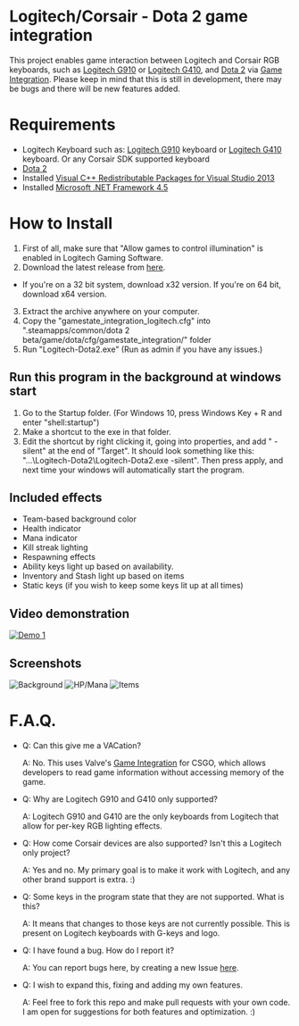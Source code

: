 # Logitech/Corsair - Dota 2 game integration
This project enables game interaction between Logitech and Corsair RGB keyboards, such as [Logitech G910](http://gaming.logitech.com/en-us/product/rgb-gaming-keyboard-g910) or [Logitech G410](http://gaming.logitech.com/en-us/product/rgb-tenkeyless-gaming-keyboard-g410), and [Dota 2](http://store.steampowered.com/app/570/) via [Game Integration](https://developer.valvesoftware.com/wiki/Counter-Strike:_Global_Offensive_Game_State_Integration). Please keep in mind that this is still in development, there may be bugs and there will be new features added.

# Requirements
* Logitech Keyboard such as: [Logitech G910](http://gaming.logitech.com/en-us/product/rgb-gaming-keyboard-g910) keyboard or [Logitech G410](http://gaming.logitech.com/en-us/product/rgb-tenkeyless-gaming-keyboard-g410) keyboard. Or any Corsair SDK supported keyboard
* [Dota 2](http://store.steampowered.com/app/570/)
* Installed [Visual C++ Redistributable Packages for Visual Studio 2013](https://www.microsoft.com/en-us/download/details.aspx?id=40784)
* Installed [Microsoft .NET Framework 4.5](https://www.microsoft.com/en-us/download/details.aspx?id=30653)

# How to Install
1. First of all, make sure that "Allow games to control illumination" is enabled in Logitech Gaming Software.
2. Download the latest release from [here](https://github.com/antonpup/Logitech-Dota2/releases/latest).
  * If you're on a 32 bit system, download x32 version. If you're on 64 bit, download x64 version.
3. Extract the archive anywhere on your computer.
4. Copy the "gamestate_integration_logitech.cfg" into ".steamapps/common/dota 2 beta/game/dota/cfg/gamestate_integration/" folder
5. Run "Logitech-Dota2.exe" (Run as admin if you have any issues.)

## Run this program in the background at windows start
1. Go to the Startup folder. (For Windows 10, press Windows Key + R and enter "shell:startup")
2. Make a shortcut to the exe in that folder.
3. Edit the shortcut by right clicking it, going into properties, and add " -silent" at the end of "Target". It should look something like this: "...\Logitech-Dota2\Logitech-Dota2.exe -silent". Then press apply, and next time your windows will automatically start the program.

## Included effects
* Team-based background color
* Health indicator
* Mana indicator
* Kill streak lighting
* Respawning effects
* Ability keys light up based on availability.
* Inventory and Stash light up based on items
* Static keys (if you wish to keep some keys lit up at all times)

## Video demonstration
[![Demo 1](http://img.youtube.com/vi/KV-doX9VsXk/0.jpg)](http://www.youtube.com/watch?v=KV-doX9VsXk)

## Screenshots
![Background](http://puu.sh/n4vGy/a0d2434c7d.png)
![HP/Mana](http://puu.sh/n4vKz/237c19db9b.png)
![Items](http://puu.sh/n4vMZ/4b836385ce.png)

# F.A.Q.
* Q: Can this give me a VACation?

   A: No. This uses Valve's [Game Integration](https://developer.valvesoftware.com/wiki/Counter-Strike:_Global_Offensive_Game_State_Integration) for CSGO, which allows developers to read game information without accessing memory of the game.

* Q: Why are Logitech G910 and G410 only supported?

   A: Logitech G910 and G410 are the only keyboards from Logitech that allow for per-key RGB lighting effects.

* Q: How come Corsair devices are also supported? Isn't this a Logitech only project?

   A: Yes and no. My primary goal is to make it work with Logitech, and any other brand support is extra. :)

* Q: Some keys in the program state that they are not supported. What is this?

   A: It means that changes to those keys are not currently possible. This is present on Logitech keyboards with G-keys and logo.
   
* Q: I have found a bug. How do I report it?

   A: You can report bugs here, by creating a new Issue [here](https://github.com/antonpup/Logitech-Dota2/issues).

* Q: I wish to expand this, fixing and adding my own features.

   A: Feel free to fork this repo and make pull requests with your own code. I am open for suggestions for both features and optimization. :)
